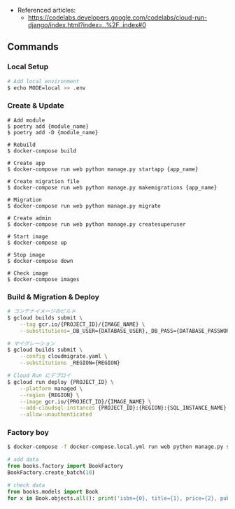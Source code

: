 - Referenced articles:
  - https://codelabs.developers.google.com/codelabs/cloud-run-django/index.html?index=..%2F..index#0

## Commands

### Local Setup

```sh
# Add local environment
$ echo MODE=local >> .env
```

### Create & Update
 
```
# Add module
$ poetry add {module_name}
$ poetry add -D {module_name}

# Rebuild
$ docker-compose build

# Create app
$ docker-compose run web python manage.py startapp {app_name}

# Create migration file
$ docker-compose run web python manage.py makemigrations {app_name}

# Migration
$ docker-compose run web python manage.py migrate

# Create admin
$ docker-compose run web python manage.py createsuperuser

# Start image
$ docker-compose up

# Stop image
$ docker-compose down

# Check image
$ docker-compose images
```

### Build & Migration & Deploy

```sh
# コンテナイメージのビルド
$ gcloud builds submit \
    --tag gcr.io/{PROJECT_ID}/{IMAGE_NAME} \
    --substitutions=_DB_USER={DATABASE_USER},_DB_PASS={DATABASE_PASSWORD}

# マイグレーション
$ gcloud builds submit \
    --config cloudmigrate.yaml \
    --substitutions _REGION={REGION}

# Cloud Run にデプロイ
$ gcloud run deploy {PROJECT_ID} \
    --platform managed \
    --region {REGION} \
    --image gcr.io/{PROJECT_ID}/{IMAGE_NAME} \
    --add-cloudsql-instances {PROJECT_ID}:{REGION}:{SQL_INSTANCE_NAME} \
    --allow-unauthenticated
```

### Factory boy

```sh
$ docker-compose -f docker-compose.local.yml run web python manage.py shell
```

```python
# add data
from books.factory import BookFactory
BookFactory.create_batch(10)

# check data
from books.models import Book
for x in Book.objects.all(): print('isbn={0}, title={1}, price={2}, publisher={3}, published={4}'.format(x.isbn, x.title, x.price, x.publisher, x.published))

```
